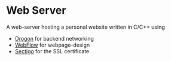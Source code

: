 # Web Server 
A web-server hosting a personal website written in C/C++ using
* [Drogon](https://github.com/drogonframework/drogon) for backend networking
* [WebFlow](https://webflow.com) for webpage-design
* [Sectigo](https://sectigostore.com) for the SSL certificate